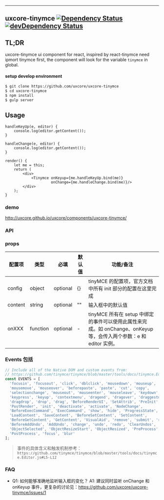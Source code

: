 ---

## uxcore-tinymce [![Dependency Status](http://img.shields.io/david/uxcore/uxcore-tinymce.svg?style=flat-square)](https://david-dm.org/uxcore/uxcore-tinymce) [![devDependency Status](http://img.shields.io/david/dev/uxcore/uxcore-tinymce.svg?style=flat-square)](https://david-dm.org/uxcore/uxcore-tinymce#info=devDependencies) 

## TL;DR

uxcore-tinymce ui component for react, inspired by react-tinymce
need ipmort tinymce first, the component will look for the variable `tinymce` in global. 

#### setup develop environment

```sh
$ git clone https://github.com/uxcore/uxcore-tinymce
$ cd uxcore-tinymce
$ npm install
$ gulp server
```

## Usage

```
handleKeyUp(e, editor) {
    console.log(editor.getContent());
}

handleChange(e, editor) {
    console.log(editor.getContent());
}

render() {
    let me = this;
    return (
        <div>
            <Tinymce onKeyup={me.handleKeyUp.bind(me)}
                     onChange={me.handleChange.bind(me)}/>
        </div>
    );
}
```

### demo
http://uxcore.github.io/uxcore/components/uxcore-tinymce/

### API

### props

| 配置项 | 类型 | 必填 | 默认值 | 功能/备注 |
|---|---|---|---|---|
|config|object|optional|{}|tinyMCE 的配置项，官方文档中所有 init 部分的配置在这里完成|
|content|string|optional|""|输入框中的默认值|
|onXXX|function|optional|-|tinyMCE 所有在 setup 中绑定的事件可以使用此属性来完成。如 onChange、onKeyup 等，会传入两个参数：e 和 editor 实例。|

### Events 包括

```javascript
// Include all of the Native DOM and custom events from:
// https://github.com/tinymce/tinymce/blob/master/tools/docs/tinymce.Editor.js#L5-L12
const EVENTS = [
  'focusin', 'focusout', 'click', 'dblclick', 'mousedown', 'mouseup',
  'mousemove', 'mouseover', 'beforepaste', 'paste', 'cut', 'copy',
  'selectionchange', 'mouseout', 'mouseenter', 'mouseleave', 'keydown',
  'keypress', 'keyup', 'contextmenu', 'dragend', 'dragover', 'draggesture',
  'dragdrop', 'drop', 'drag', 'BeforeRenderUI', 'SetAttrib', 'PreInit',
  'PostRender', 'init', 'deactivate', 'activate', 'NodeChange',
  'BeforeExecCommand', 'ExecCommand', 'show', 'hide', 'ProgressState',
  'LoadContent', 'SaveContent', 'BeforeSetContent', 'SetContent',
  'BeforeGetContent', 'GetContent', 'VisualAid', 'remove', 'submit', 'reset',
  'BeforeAddUndo', 'AddUndo', 'change', 'undo', 'redo', 'ClearUndos',
  'ObjectSelected', 'ObjectResizeStart', 'ObjectResized', 'PreProcess',
  'PostProcess', 'focus', 'blur'
];
```
> 事件的具体含义和触发机制参考：`https://github.com/tinymce/tinymce/blob/master/tools/docs/tinymce.Editor.js#L5-L12`

### FAQ

* Q1: 如何能够准确地监听输入框的变化？
  A1: 建议同时监听 onChange 和 onKeyup 事件，更复杂的讨论见：https://github.com/uxcore/uxcore-tinymce/issues/1
